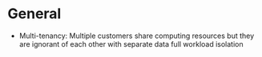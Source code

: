 # General

- Multi-tenancy: Multiple customers share computing resources but they are ignorant of each other with separate data full workload isolation